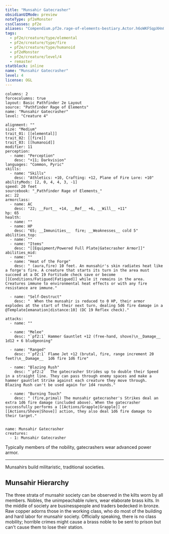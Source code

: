 ```yaml
---
title: "Munsahir Gatecrasher"
obsidianUIMode: preview
noteType: pf2eMonster
cssClasses: pf2e
aliases: "Compendium.pf2e.rage-of-elements-bestiary.Actor.h6oWKFSqpXHnOg5h" 
tags:
  - pf2e/creature/type/elemental
  - pf2e/creature/type/fire
  - pf2e/creature/type/humanoid
  - pf2eMonster
  - pf2e/creature/level/4
  - remaster
statblock: inline
name: "Munsahir Gatecrasher"
level: 4
license: OGL
---
```


```statblock
columns: 2
forcecolumns: true
layout: Basic Pathfinder 2e Layout
source: "Pathfinder Rage of Elements"
name: "Munsahir Gatecrasher"
level: "Creature 4"

alignment: ""
size: "Medium"
trait_01: [[elemental]]
trait_02: [[fire]]
trait_03: [[humanoid]]
modifier: 11
perception:
  - name: "Perception"
    desc: "+11; Darkvision"
languages: "Common, Pyric"
skills:
  - name: "Skills"
    desc: "Athletics: +10, Crafting: +12, Plane of Fire Lore: +10"
abilityMods: [2, 0, 4, 4, 3, -1]
speed: 20 feet
sourcebook: "_Pathfinder Rage of Elements_"
ac: 22
armorclass:
  - name: AC
    desc: "22; __Fort__ +14, __Ref__ +6, __Will__ +11"
hp: 65
health:
  - name: ""
  - name: HP
    desc: "65; __Immunities__  fire; __Weaknesses__ cold 5"
abilities_top:
  - name: ""
  - name: "Items"
    desc: "[[Equipment/Powered Full Plate|Gatecrasher Armor]]"
abilities_mid:
  - name: ""
  - name: "Heat of the Forge"
    desc: " (aura,fire) 10 feet. An munsahir's skin radiates heat like a forge's fire. A creature that starts its turn in the area must succeed at a DC 19 Fortitude check save or become [[Conditions/Fatigued|Fatigued]] while it remains in the area. Creatures immune to environmental heat effects or with any fire resistance are immune."

  - name: "Self-Destruct"
    desc: "  When the munsahir is reduced to 0 HP, their armor explodes at the start of their next turn, dealing 5d6 fire damage in a @Template[emanation|distance:10] (DC 19 Reflex check)."

attacks:
  - name: ""

  - name: "Melee"
    desc: "`pf2:1` Hammer Gauntlet +12 (free-hand, shove)\n__Damage__  1d12 + 6 bludgeoning"

  - name: "Ranged"
    desc: "`pf2:1` Flame Jet +12 (brutal, fire, range increment 20 feet)\n__Damage__  1d6 fire 1d6 fire"

  - name: "Blazing Rush"
    desc: "`pf2:2`  The gatecrasher Strides up to double their Speed in a straight line. They can pass through enemy spaces and make a hammer gauntlet Strike against each creature they move through. Blazing Rush can't be used again for 1d4 rounds."

  - name: "Burning Touch"
    desc: " (fire,primal) The munsahir gatecrasher's Strikes deal an extra 1d6 fire damage (included above). When the gatecrasher successfully performs a [[Actions/Grapple|Grapple]] or [[Actions/Shove|Shove]] action, they also deal 1d6 fire damage to their target."
 
```

```encounter-table
name: Munsahir Gatecrasher
creatures:
  - 1: Munsahir Gatecrasher
```



Typically members of the nobility, gatecrashers wear advanced power armor.

* * *

Munsahirs build militaristic, traditional societies.

## Munsahir Hierarchy

The three strata of munsahir society can be observed in the kilts worn by all members. Nobles, the unimpeachable rulers, wear elaborate brass kilts. In the middle of society are businesspeople and traders bedecked in bronze. Raw copper adorns those in the working class, who do most of the building and hard labor for munsahir society. Officially speaking, there is no class mobility; horrible crimes might cause a brass noble to be sent to prison but can't cause them to lose their station.
